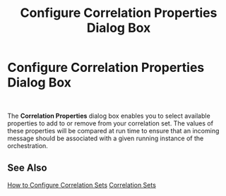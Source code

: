 ﻿---
title: Configure Correlation Properties Dialog Box
TOCTitle: Configure Correlation Properties Dialog Box
ms:assetid: f306a6c8-9949-41d8-b218-db2ac95dbe4d
ms:mtpsurl: https://msdn.microsoft.com/library/Aa561909(v=BTS.80)
ms:contentKeyID: 51533383
ms.date: 08/30/2017
mtps_version: v=BTS.80
f1_keywords:
- bts10.orch.correlation.props.config
---

# Configure Correlation Properties Dialog Box

 

The **Correlation Properties** dialog box enables you to select available properties to add to or remove from your correlation set. The values of these properties will be compared at run time to ensure that an incoming message should be associated with a given running instance of the orchestration.

## See Also

[How to Configure Correlation Sets](https://msdn.microsoft.com/library/aa547017\(v=bts.80\))  
[Correlation Sets](https://msdn.microsoft.com/library/aa560163\(v=bts.80\))

